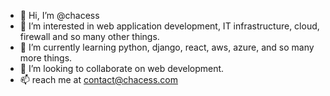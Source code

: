 - 👋 Hi, I’m @chacess
- 👀 I’m interested in web application development, IT infrastructure, cloud, firewall and so many other things.
- 🌱 I’m currently learning python, django, react, aws, azure, and so many more things.
- 💞️ I’m looking to collaborate on web development.
- 📫 reach me at contact@chacess.com

<!---
chacess/chacess is a ✨ special ✨ repository because its `README.md` (this file) appears on your GitHub profile.
You can click the Preview link to take a look at your changes.
--->
